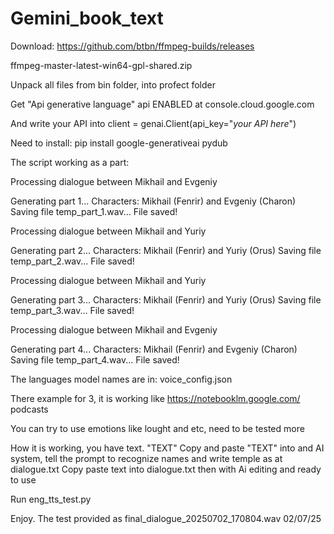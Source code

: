 # Gemini_book_text

Download:
https://github.com/btbn/ffmpeg-builds/releases

ffmpeg-master-latest-win64-gpl-shared.zip

Unpack all files from bin folder, into profect folder

Get "Api generative language" api ENABLED at console.cloud.google.com

And write your API into 
 client = genai.Client(api_key="_your API here_")

Need to install:
pip install google-generativeai pydub

The script working as a part:

Processing dialogue between Mikhail and Evgeniy

Generating part 1...
Characters: Mikhail (Fenrir) and Evgeniy (Charon)
Saving file temp_part_1.wav...
File saved!

Processing dialogue between Mikhail and Yuriy

Generating part 2...
Characters: Mikhail (Fenrir) and Yuriy (Orus)
Saving file temp_part_2.wav...
File saved!

Processing dialogue between Mikhail and Yuriy

Generating part 3...
Characters: Mikhail (Fenrir) and Yuriy (Orus)
Saving file temp_part_3.wav...
File saved!

Processing dialogue between Mikhail and Evgeniy

Generating part 4...
Characters: Mikhail (Fenrir) and Evgeniy (Charon)
Saving file temp_part_4.wav...
File saved!

The languages model names are in:
voice_config.json

There example for 3, it is working like https://notebooklm.google.com/ podcasts

You can try to use emotions like lought and etc, need to be tested more

How it is working, you have text. "TEXT"
Copy and paste "TEXT" into and AI system, tell the prompt to recognize names and write temple as at dialogue.txt
Copy paste text into dialogue.txt then with Ai editing and ready to use

Run eng_tts_test.py

Enjoy. The test provided as final_dialogue_20250702_170804.wav 02/07/25
